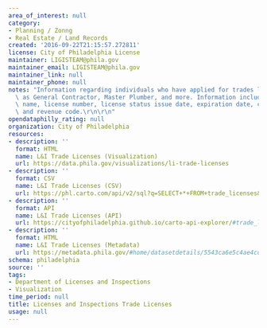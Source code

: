 ```yaml
---
area_of_interest: null
category: 
- Planning / Zonng
- Real Estate / Land Records
created: '2016-09-22T21:15:57.272811'
license: City of Philadelphia License
maintainer: LIGISTEAM@phila.gov
maintainer_email: LIGISTEAM@phila.gov
maintainer_link: null
maintainer_phone: null
notes: "Information regarding individuals who have applied for trades licenses such\
  \ as General Contractor, Master Plumber, and more. Information includes the individual's\
  \ name, license number, license status issue date, expiration date, company name,\
  \ and revenue code.\r\n\r\n"
opendataphilly_rating: null
organization: City of Philadelphia
resources:
- description: ''
  format: HTML
  name: L&I Trade Licenses (Visualization)
  url: https://data.phila.gov/visualizations/li-trade-licenses
- description: ''
  format: CSV
  name: L&I Trade Licenses (CSV)
  url: https://phl.carto.com/api/v2/sql?q=SELECT+*+FROM+trade_licenses&filename=trade_licenses&format=csv&skipfields=cartodb_id,the_geom,the_geom_webmercator
- description: ''
  format: API
  name: L&I Trade Licenses (API)
  url: https://cityofphiladelphia.github.io/carto-api-explorer/#trade_licenses
- description: ''
  format: HTML
  name: L&I Trade Licenses (Metadata)
  url: https://metadata.phila.gov/#home/datasetdetails/5543ca6e5c4ae4cd66d3ff55/representationdetails/5e9a0865a0da54001b1d5f49/
schema: philadelphia
source: ''
tags:
- Department of Licenses and Inspections
- Visualization
time_period: null
title: Licenses and Inspections Trade Licenses
usage: null
---
```

